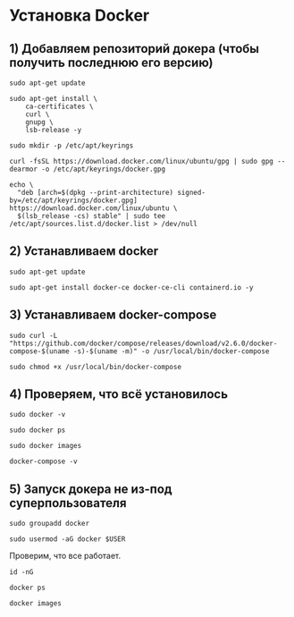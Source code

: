 # Установка Docker

## 1) Добавляем репозиторий докера (чтобы получить последнюю его версию)
```
sudo apt-get update
```

```
sudo apt-get install \
    ca-certificates \
    curl \
    gnupg \
    lsb-release -y
```

```
sudo mkdir -p /etc/apt/keyrings
```

```
curl -fsSL https://download.docker.com/linux/ubuntu/gpg | sudo gpg --dearmor -o /etc/apt/keyrings/docker.gpg
```

```
echo \
  "deb [arch=$(dpkg --print-architecture) signed-by=/etc/apt/keyrings/docker.gpg] https://download.docker.com/linux/ubuntu \
  $(lsb_release -cs) stable" | sudo tee /etc/apt/sources.list.d/docker.list > /dev/null
```


## 2) Устанавливаем docker
```
sudo apt-get update
```

```
sudo apt-get install docker-ce docker-ce-cli containerd.io -y
```


## 3) Устанавливаем docker-compose

```
sudo curl -L "https://github.com/docker/compose/releases/download/v2.6.0/docker-compose-$(uname -s)-$(uname -m)" -o /usr/local/bin/docker-compose
```

```
sudo chmod +x /usr/local/bin/docker-compose
```

## 4) Проверяем, что всё установилось
```
sudo docker -v
```

```
sudo docker ps
```

```
sudo docker images
```

```
docker-compose -v
```

## 5) Запуск докера не из-под суперпользователя

```
sudo groupadd docker
```

```
sudo usermod -aG docker $USER
```

Проверим, что все работает.

```
id -nG
```

```
docker ps
```

```
docker images
```
